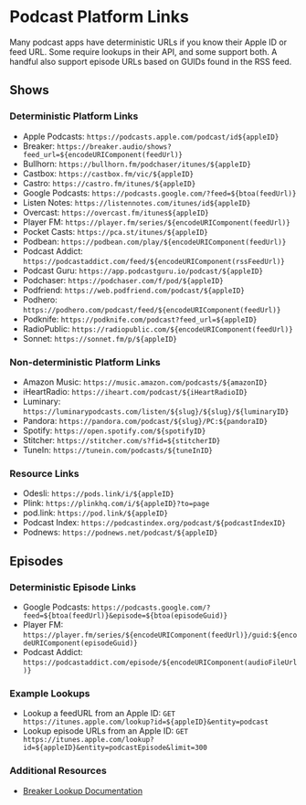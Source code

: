 # Podcast Platform Links
Many podcast apps have deterministic URLs if you know their Apple ID or feed URL. Some require lookups in their API, and some support both. A handful also support episode URLs based on GUIDs found in the RSS feed.

## Shows

### Deterministic Platform Links
* Apple Podcasts: `https://podcasts.apple.com/podcast/id${appleID}`
* Breaker: `https://breaker.audio/shows?feed_url=${encodeURIComponent(feedUrl)}`
* Bullhorn: `https://bullhorn.fm/podchaser/itunes/${appleID}`
* Castbox: `https://castbox.fm/vic/${appleID}`
* Castro: `https://castro.fm/itunes/${appleID}`
* Google Podcasts: `https://podcasts.google.com/?feed=${btoa(feedUrl)}`
* Listen Notes: `https://listennotes.com/itunes/id${appleID}`
* Overcast: `https://overcast.fm/itunes${appleID}`
* Player FM: `https://player.fm/series/${encodeURIComponent(feedUrl)}`
* Pocket Casts: `https://pca.st/itunes/${appleID}`
* Podbean: `https://podbean.com/play/${encodeURIComponent(feedUrl)}`
* Podcast Addict: `https://podcastaddict.com/feed/${encodeURIComponent(rssFeedUrl)}`
* Podcast Guru: `https://app.podcastguru.io/podcast/${appleID}`
* Podchaser: `https://podchaser.com/f/pod/${appleID}`
* Podfriend: `https://web.podfriend.com/podcast/${appleID}`
* Podhero: `https://podhero.com/podcast/feed/${encodeURIComponent(feedUrl)}`
* Podknife: `https://podknife.com/podcast?feed_url=${appleID}`
* RadioPublic: `https://radiopublic.com/${encodeURIComponent(feedUrl)}`
* Sonnet: `https://sonnet.fm/p/${appleID}`

### Non-deterministic Platform Links
* Amazon Music: `https://music.amazon.com/podcasts/${amazonID}`
* iHeartRadio: `https://iheart.com/podcast/${iHeartRadioID}`
* Luminary: `https://luminarypodcasts.com/listen/${slug}/${slug}/${luminaryID}`
* Pandora: `https://pandora.com/podcast/${slug}/PC:${pandoraID}`
* Spotify: `https://open.spotify.com/${spotifyID}`
* Stitcher: `https://stitcher.com/s?fid=${stitcherID}`
* TuneIn: `https://tunein.com/podcasts/${tuneInID}`

### Resource Links
* Odesli: `https://pods.link/i/${appleID}`
* Plink: `https://plinkhq.com/i/${appleID}?to=page`
* pod.link: `https://pod.link/${appleID}`
* Podcast Index: `https://podcastindex.org/podcast/${podcastIndexID}`
* Podnews: `https://podnews.net/podcast/${appleID}`

## Episodes

### Deterministic Episode Links
* Google Podcasts: `https://podcasts.google.com/?feed=${btoa(feedUrl)}&episode=${btoa(episodeGuid)}`
* Player FM: `https://player.fm/series/${encodeURIComponent(feedUrl)}/guid:${encodeURIComponent(episodeGuid)}`
* Podcast Addict: `https://podcastaddict.com/episode/${encodeURIComponent(audioFileUrl)}`

### Example Lookups
* Lookup a feedURL from an Apple ID: `GET https://itunes.apple.com/lookup?id=${appleID}&entity=podcast`
* Lookup episode URLs from an Apple ID: `GET https://itunes.apple.com/lookup?id=${appleID}&entity=podcastEpisode&limit=300`

### Additional Resources
* [Breaker Lookup Documentation](https://blog.breaker.audio/how-to-add-a-podcast-to-breaker-68677e12c0c3#4d0f)
